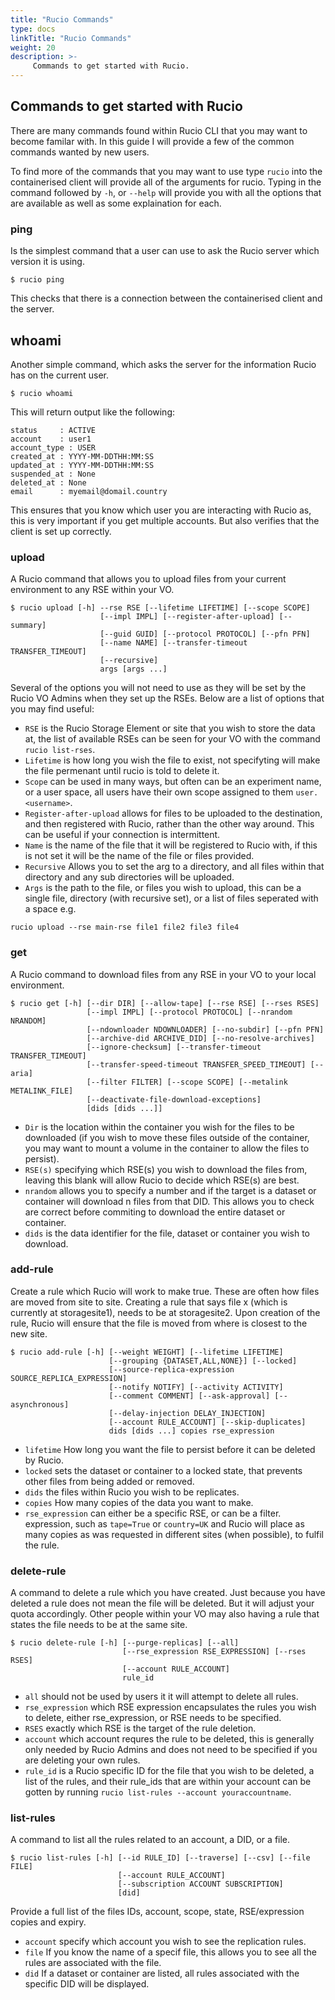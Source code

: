 ```yaml
---
title: "Rucio Commands"
type: docs
linkTitle: "Rucio Commands"
weight: 20
description: >-
     Commands to get started with Rucio.
---
```


## Commands to get started with Rucio

There are many commands found within Rucio CLI that you may want to become familar with.
In this guide I will provide a few of the common commands wanted by new users.  

To find more of the commands that you may want to use type `rucio`
into the containerised client will provide all of the arguments for rucio.
Typing in the command followed by `-h`,
or `--help` will provide you with all the options that are available
as well as some explaination for each.

### ping

Is the simplest command that a user can use to ask the Rucio server which version it is using.

```shell
$ rucio ping
```

This checks that there is a connection between the containerised client and the server.

## whoami

Another simple command, which asks the server for the information Rucio has on the current user.

```shell
$ rucio whoami
```

This will return output like the following:  

```shell
status     : ACTIVE
account    : user1
account_type : USER
created_at : YYYY-MM-DDTHH:MM:SS
updated_at : YYYY-MM-DDTHH:MM:SS
suspended_at : None
deleted_at : None
email      : myemail@domail.country
```

This ensures that you know which user you are interacting with Rucio as,
this is very important if you get multiple accounts. But also verifies that the client is set up
correctly.

### upload

A Rucio command that allows you to upload files from your current environment to any RSE within your VO.

```shell
$ rucio upload [-h] --rse RSE [--lifetime LIFETIME] [--scope SCOPE]
                    [--impl IMPL] [--register-after-upload] [--summary]
                    [--guid GUID] [--protocol PROTOCOL] [--pfn PFN]
                    [--name NAME] [--transfer-timeout TRANSFER_TIMEOUT]
                    [--recursive]
                    args [args ...]
```

Several of the options you will not need to use as they will be set by the Rucio VO Admins when they set up the RSEs.
Below are a list of options that you may find useful:  

- `RSE` is the Rucio Storage Element or site that you wish to store the data at,
the list of available RSEs can be seen for your VO with the command
`rucio list-rses`.
- `Lifetime` is how long you wish the file to exist,
not specifyting will make the file permenant until rucio is told to delete it.
- `Scope` can be used in many ways,
but often can be an experiment name, or a user space, all users have their own scope assigned to them `user.<username>`.
- `Register-after-upload` allows for files to be uploaded to the destination,
and then registered with Rucio, rather than the other way around.
This can be useful if your connection is intermittent.
- `Name` is the name of the file that it will be registered to Rucio with,
if this is not set it will be the name of the file or files provided.
- `Recursive` Allows you to set the arg to a directory,
and all files within that directory and any sub directories will be uploaded.
- `Args` is the path to the file, or files you wish to upload, this can be a single file,
directory (with recursive set), or a list of files seperated with a space e.g.

```shell
rucio upload --rse main-rse file1 file2 file3 file4
```

### get

A Rucio command to download files from any RSE in your VO to your local environment.

```shell
$ rucio get [-h] [--dir DIR] [--allow-tape] [--rse RSE] [--rses RSES]
                 [--impl IMPL] [--protocol PROTOCOL] [--nrandom NRANDOM]
                 [--ndownloader NDOWNLOADER] [--no-subdir] [--pfn PFN]
                 [--archive-did ARCHIVE_DID] [--no-resolve-archives]
                 [--ignore-checksum] [--transfer-timeout TRANSFER_TIMEOUT]
                 [--transfer-speed-timeout TRANSFER_SPEED_TIMEOUT] [--aria]
                 [--filter FILTER] [--scope SCOPE] [--metalink METALINK_FILE]
                 [--deactivate-file-download-exceptions]
                 [dids [dids ...]]
```

- `Dir` is the location within the container you wish for the files to be downloaded
(if you wish to move these files outside of the container,
you may want to mount a volume in the container to allow the files to persist).
- `RSE(s)` specifying which RSE(s) you wish to download the files from,
leaving this blank will allow Rucio to decide which RSE(s) are best.
- `nrandom` allows you to specify a number and if the target is a dataset or
container will download n files from that DID.
This allows you to check are correct before commiting to download the entire dataset or container.
- `dids` is the data identifier for the file, dataset or container you wish to download.

### add-rule

Create a rule which Rucio will work to make true. These are often how files are moved from site to site.
Creating a rule that says file x (which is currently at storagesite1), needs to be at storagesite2.
Upon creation of the rule, Rucio will ensure that the file is moved from where is closest to the new site.

```shell
$ rucio add-rule [-h] [--weight WEIGHT] [--lifetime LIFETIME]
                      [--grouping {DATASET,ALL,NONE}] [--locked]
                      [--source-replica-expression SOURCE_REPLICA_EXPRESSION]
                      [--notify NOTIFY] [--activity ACTIVITY]
                      [--comment COMMENT] [--ask-approval] [--asynchronous]
                      [--delay-injection DELAY_INJECTION]
                      [--account RULE_ACCOUNT] [--skip-duplicates]
                      dids [dids ...] copies rse_expression
```

- `lifetime` How long you want the file to persist before it can be deleted by Rucio.
- `locked` sets the dataset or container to a locked state, that prevents other files from being added or removed.
- `dids` the files within Rucio you wish to be replicates.
- `copies` How many copies of the data you want to make.
- `rse_expression` can either be a specific RSE, or can be a filter.
expression, such as `tape=True` or `country=UK`
and Rucio will place as many copies as was requested in different sites (when possible),
to fulfil the rule.

### delete-rule

A command to delete a rule which you have created.
Just because you have deleted a rule does not mean the file will be deleted.
But it will adjust your quota accordingly.
Other people within your VO may also having a rule that states the file needs to be at the same site.

```shell
$ rucio delete-rule [-h] [--purge-replicas] [--all]
                         [--rse_expression RSE_EXPRESSION] [--rses RSES]
                         [--account RULE_ACCOUNT]
                         rule_id
```

- `all` should not be used by users it it will attempt to delete all rules.
- `rse_expression` which RSE expression encapsulates the rules you wish to delete,
either rse_expression, or RSE needs to be specified.
- `RSES` exactly which RSE is the target of the rule deletion.
- `account` which account requres the rule to be deleted,
this is generally only needed by Rucio Admins
and does not need to be specified if you are deleting your own rules.
- `rule_id` is a Rucio specific ID for the file that you wish to be deleted,
a list of the rules,
and their rule_ids that are within your account can be gotten by running `rucio list-rules --account youraccountname`.

### list-rules

A command to list all the rules related to an account, a DID, or a file.

```shell
$ rucio list-rules [-h] [--id RULE_ID] [--traverse] [--csv] [--file FILE]
                        [--account RULE_ACCOUNT]
                        [--subscription ACCOUNT SUBSCRIPTION]
                        [did]
```

Provide a full list of the files IDs, account, scope, state, RSE/expression copies and expiry.

- `account` specify which account you wish to see the replication rules.
- `file` If you know the name of a specif file, this allows you to see all the rules are associated with the file.
- `did` If a dataset or container are listed, all rules associated with the specific DID will be displayed.
